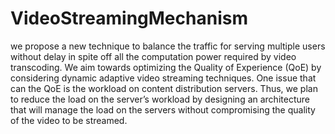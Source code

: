 # VideoStreamingMechanism
we propose a new technique to balance the traffic for serving multiple users without delay in spite off all the computation power required by video transcoding. We aim towards optimizing the Quality of Experience (QoE) by considering dynamic adaptive video streaming techniques. One issue that can the QoE is the workload on content distribution servers. Thus, we plan to reduce the load on the server’s workload by designing an architecture that will manage the load on the servers without compromising the quality of the video to be streamed.
